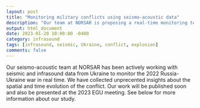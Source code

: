 ```yaml
---
layout: post
title: "Monitoring military conflicts using seismo-acoustic data"
description: "Our team at NORSAR is proposing a real-time monitoring technique to get objective data from military conflicts."
output: html_document
date: 2023-01-20 10:00:00 -0400
category: infrasound
tags: [infrasound, seismic, Ukraine, conflict, explosion]
comments: false
---
```


Our seismo-acoustic team at NORSAR has been actively working with seismic and infrasound data from Ukraine to monitor the 2022 Russia-Ukraine war in real time. We have collected unprecented insights about the spatial and time evolution of the conflict. 
Our work will be published soon and also be presented at the 2023 EGU meeting. See below for more information about our study.

<object data="_pdfs/Presentation_Polyteknisk_2022_Ukraine.pdf" width="1000" height="1000" type="application/pdf"></object>